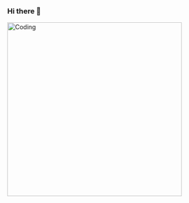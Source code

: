 ### Hi there 👋

<img align="center" alt="Coding" width="400" src="https://media.giphy.com/media/lHmZHIDIX3uE0/giphy.gif">
<!--
**wiktoraye/wiktoraye** is a ✨ _special_ ✨ repository because its `README.md` (this file) appears on your GitHub profile.

Here are some ideas to get you started:

- 🔭 I’m currently working on ...
- 🌱 I’m currently learning ...
- 👯 I’m looking to collaborate on ...
- 🤔 I’m looking for help with ...
- 💬 Ask me about ...
- 📫 How to reach me: ...
- 😄 Pronouns: ...
- ⚡ Fun fact: ...
-->
